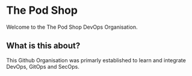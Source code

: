 # The Pod Shop 

Welcome to the The Pod Shop DevOps Organisation.

## What is this about? 
This Github Organisation  was primarly established to learn and integrate DevOps, GitOps and SecOps.

